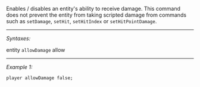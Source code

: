 Enables / disables an entity's ability to receive damage. This command does not prevent the entity from taking scripted damage from commands such as `setDamage`, `setHit`, `setHitIndex` or `setHitPointDamage`.


---
*Syntaxes:*

entity `allowDamage` allow

---
*Example 1:*

```sqf
player allowDamage false;
```